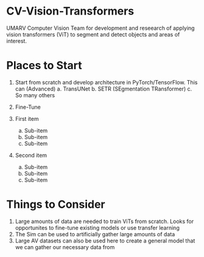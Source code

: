 # CV-Vision-Transformers
UMARV Computer Vision Team for development and reseearch of applying vision transformers (ViT) to segment and detect objects and areas of interest.


# Places to Start
1. Start from scratch and develop architecture in PyTorch/TensorFlow. This can  (Advanced)
     a. TransUNet
     b. SETR (SEgmentation TRansformer)
     c. So many others
3. Fine-Tune 

1. First item
   <ol type="a">
     <li>Sub-item</li>
     <li>Sub-item</li>
     <li>Sub-item</li>
   </ol>
2. Second item
   <ol type="a">
     <li>Sub-item</li>
     <li>Sub-item</li>
     <li>Sub-item</li>
   </ol>



# Things to Consider
1. Large amounts of data are needed to train ViTs from scratch. Looks for opportunites to fine-tune existing models or use transfer learning
2. The Sim can be used to artificially gather large amounts of data
3. Large AV datasets can also be used here to create a general model that we can gather our necessary data from
